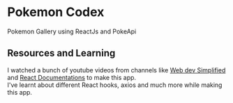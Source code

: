 # Pokemon Codex
Pokemon Gallery using ReactJs and PokeApi

## Resources and Learning
I watched a bunch of youtube videos from channels like [Web dev Simplified](https://www.youtube.com/channel/UCFbNIlppjAuEX4znoulh0Cw) and [React Documentations](https://reactjs.org/docs/getting-started.html) to make this app.  
I've learnt about different React hooks, axios and much more while making this app. 
